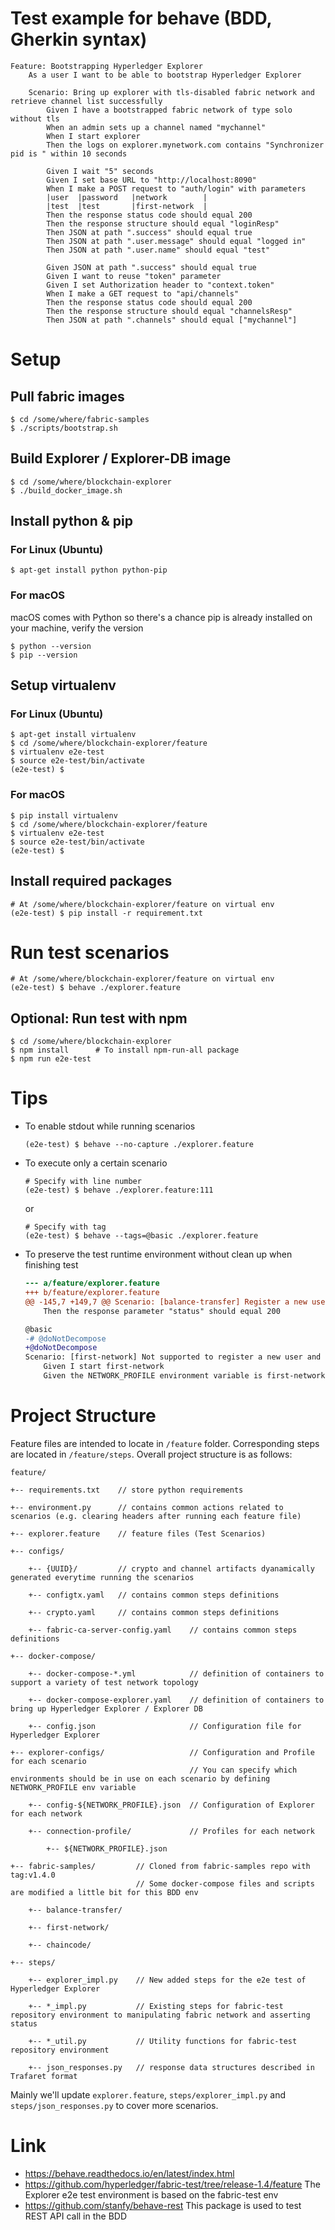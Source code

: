 # Test example for behave (BDD, Gherkin syntax)

```behave
Feature: Bootstrapping Hyperledger Explorer
    As a user I want to be able to bootstrap Hyperledger Explorer

    Scenario: Bring up explorer with tls-disabled fabric network and retrieve channel list successfully
        Given I have a bootstrapped fabric network of type solo without tls
        When an admin sets up a channel named "mychannel"
        When I start explorer
        Then the logs on explorer.mynetwork.com contains "Synchronizer pid is " within 10 seconds

        Given I wait "5" seconds
        Given I set base URL to "http://localhost:8090"
        When I make a POST request to "auth/login" with parameters
        |user  |password   |network        |
        |test  |test       |first-network  |
        Then the response status code should equal 200
        Then the response structure should equal "loginResp"
        Then JSON at path ".success" should equal true
        Then JSON at path ".user.message" should equal "logged in"
        Then JSON at path ".user.name" should equal "test"

        Given JSON at path ".success" should equal true
        Given I want to reuse "token" parameter
        Given I set Authorization header to "context.token"
        When I make a GET request to "api/channels"
        Then the response status code should equal 200
        Then the response structure should equal "channelsResp"
        Then JSON at path ".channels" should equal ["mychannel"]
```

# Setup


## Pull fabric images

```
$ cd /some/where/fabric-samples
$ ./scripts/bootstrap.sh
```

## Build Explorer / Explorer-DB image

```
$ cd /some/where/blockchain-explorer
$ ./build_docker_image.sh
```

## Install python & pip

### For Linux (Ubuntu)

```
$ apt-get install python python-pip
```

### For macOS

 macOS comes with Python so there's a chance pip is already installed on your machine, verify the version
```
$ python --version
$ pip --version
```


## Setup virtualenv

### For Linux (Ubuntu)

```
$ apt-get install virtualenv
$ cd /some/where/blockchain-explorer/feature
$ virtualenv e2e-test
$ source e2e-test/bin/activate
(e2e-test) $
```

### For macOS

```
$ pip install virtualenv
$ cd /some/where/blockchain-explorer/feature
$ virtualenv e2e-test
$ source e2e-test/bin/activate
(e2e-test) $
```

## Install required packages

```
# At /some/where/blockchain-explorer/feature on virtual env
(e2e-test) $ pip install -r requirement.txt
```

# Run test scenarios

```
# At /some/where/blockchain-explorer/feature on virtual env
(e2e-test) $ behave ./explorer.feature
```

## Optional: Run test with npm

```
$ cd /some/where/blockchain-explorer
$ npm install      # To install npm-run-all package
$ npm run e2e-test
```

# Tips

* To enable stdout while running scenarios
  ```
  (e2e-test) $ behave --no-capture ./explorer.feature
  ```

* To execute only a certain scenario
  ```
  # Specify with line number
  (e2e-test) $ behave ./explorer.feature:111
  ```
  or
  ```
  # Specify with tag
  (e2e-test) $ behave --tags=@basic ./explorer.feature
  ```

* To preserve the test runtime environment without clean up when finishing test
  ```diff
  --- a/feature/explorer.feature
  +++ b/feature/explorer.feature
  @@ -145,7 +149,7 @@ Scenario: [balance-transfer] Register a new user and enroll successfully
      Then the response parameter "status" should equal 200

  @basic
  -# @doNotDecompose
  +@doNotDecompose
  Scenario: [first-network] Not supported to register a new user and enroll
      Given I start first-network
      Given the NETWORK_PROFILE environment variable is first-network
  ```

# Project Structure

Feature files are intended to locate in `/feature` folder. Corresponding steps are located in `/feature/steps`.
Overall project structure is as follows:

```
feature/

+-- requirements.txt    // store python requirements

+-- environment.py      // contains common actions related to scenarios (e.g. clearing headers after running each feature file)

+-- explorer.feature    // feature files (Test Scenarios)

+-- configs/

    +-- {UUID}/         // crypto and channel artifacts dyanamically generated everytime running the scenarios

    +-- configtx.yaml   // contains common steps definitions

    +-- crypto.yaml     // contains common steps definitions

    +-- fabric-ca-server-config.yaml    // contains common steps definitions

+-- docker-compose/

    +-- docker-compose-*.yml            // definition of containers to support a variety of test network topology

    +-- docker-compose-explorer.yaml    // definition of containers to bring up Hyperledger Explorer / Explorer DB

    +-- config.json                     // Configuration file for Hyperledger Explorer

+-- explorer-configs/                   // Configuration and Profile for each scenario
                                        // You can specify which environments should be in use on each scenario by defining NETWORK_PROFILE env variable

    +-- config-${NETWORK_PROFILE}.json  // Configuration of Explorer for each network

    +-- connection-profile/             // Profiles for each network

        +-- ${NETWORK_PROFILE}.json

+-- fabric-samples/         // Cloned from fabric-samples repo with tag:v1.4.0
                            // Some docker-compose files and scripts are modified a little bit for this BDD env

    +-- balance-transfer/

    +-- first-network/

    +-- chaincode/

+-- steps/

    +-- explorer_impl.py    // New added steps for the e2e test of Hyperledger Explorer

    +-- *_impl.py           // Existing steps for fabric-test repository environment to manipulating fabric network and asserting status

    +-- *_util.py           // Utility functions for fabric-test repository environment

    +-- json_responses.py   // response data structures described in Trafaret format

```

Mainly we'll update `explorer.feature`, `steps/explorer_impl.py` and `steps/json_responses.py` to cover more scenarios.

# Link

* https://behave.readthedocs.io/en/latest/index.html
* https://github.com/hyperledger/fabric-test/tree/release-1.4/feature
  The Explorer e2e test environment is based on the fabric-test env
* https://github.com/stanfy/behave-rest
  This package is used to test REST API call in the BDD
